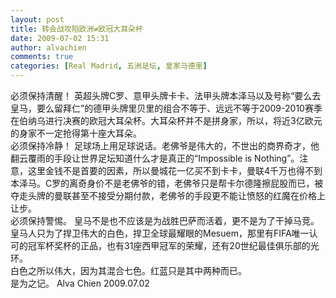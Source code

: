 ```yaml
---
layout: post
title: 转会战攻陷欧洲≠欧冠大耳朵杯
date: 2009-07-02 15:31
author: alvachien
comments: true
categories: [Real Madrid, 五洲足坛, 皇家马德里]
---
```

<div id="bp-5CD1AA99D25FD840_704-content">
<div>必须保持清醒！
英超头牌C罗、意甲头牌卡卡、法甲头牌本泽马以及号称“要么去皇马，要么留拜仁”的德甲头牌里贝里的组合不等于、远远不等于2009-2010赛季在伯纳乌进行决赛的欧冠大耳朵杯。大耳朵杯并不是拼身家，所以，将近3亿欧元的身家不一定抢得第十座大耳朵。</div>
<div> </div>
<div>必须保持冷静！
足球场上用足球说话。老佛爷是伟大的，不世出的商界奇才，他翻云覆雨的手段让世界足坛知道什么才是真正的“Impossible is Nothing”。注意，这里金钱不是首要的因素，所以曼城花一亿买不到卡卡，曼联4千万也得不到本泽马。C罗的离奇身价不是老佛爷的错，老佛爷只是帮卡尔德隆擦屁股而已，被夺走头牌的曼联甚至不接受分期付款，老佛爷的手段更不能让愤怒的红魔在价格上让步。</div>
<div> </div>
<div>必须保持警惕。
皇马不是也不应该是为战胜巴萨而活着，更不是为了干掉马竞。皇马人只为了捍卫伟大的白色，捍卫全球最耀眼的Mesuem，那里有FIFA唯一认可的冠军杯奖杯的正品，也有31座西甲冠军的荣耀，还有20世纪最佳俱乐部的光环。</div>
<div> </div>
<div>白色之所以伟大，因为其混合七色。红蓝只是其中两种而已。</div>
<div> </div>
<div>是为之记。
Alva Chien
2009.07.02</div>
</div>
